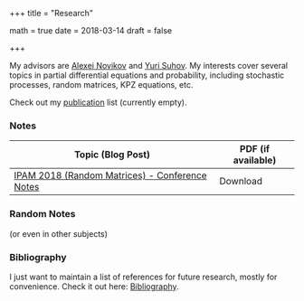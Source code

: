 +++
title = "Research"

math = true
date = 2018-03-14
draft = false

+++

My advisors are [Alexei Novikov](https://www.math.psu.edu/~anovikov/) and [Yuri Suhov](http://www.statslab.cam.ac.uk/Dept/People/suhov.html). My interests cover several topics in partial differential equations and probability, including stochastic processes, random matrices, KPZ equations, etc.

Check out my [publication](/publication) list (currently empty). 

### Notes

**Topic (Blog Post)** | **PDF (if available)**
--- | ---
[IPAM 2018 (Random Matrices) - Conference Notes](/post/ipam2018_RMT) | Download


### Random Notes
(or even in other subjects)

### Bibliography

I just want to maintain a list of references for future research, mostly for convenience. Check it out here: [Bibliography](/bibliography).
